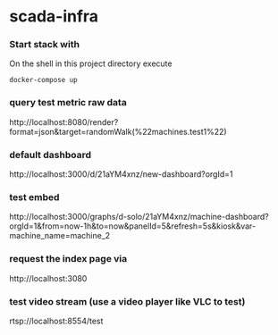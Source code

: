 # scada-infra

### Start stack with

On the shell in this project directory execute

```
docker-compose up
```

### query test metric raw data

http://localhost:8080/render?format=json&target=randomWalk(%22machines.test1%22)

### default dashboard

http://localhost:3000/d/21aYM4xnz/new-dashboard?orgId=1

### test embed

http://localhost:3000/graphs/d-solo/21aYM4xnz/machine-dashboard?orgId=1&from=now-1h&to=now&panelId=5&refresh=5s&kiosk&var-machine_name=machine_2

### request the index page via
http://localhost:3080

### test video stream (use a video player like VLC to test)
rtsp://localhost:8554/test